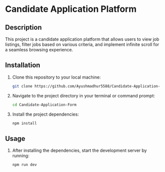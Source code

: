 # Candidate Application Platform

## Description
This project is a candidate application platform that allows users to view job listings, filter jobs based on various criteria, and implement infinite scroll for a seamless browsing experience.

## Installation
1. Clone this repository to your local machine:
   ```bash
   git clone https://github.com/Ayushmadhur5588/Candidate-Application-Form.git

2.  Navigate to the project directory in your terminal or command prompt:
    ```bash
    cd Candidate-Application-Form

3.  Install the project dependencies:
    ```bash
    npm install

## Usage
1. After installing the dependencies, start the development server by running:
    ```bash
   npm run dev

